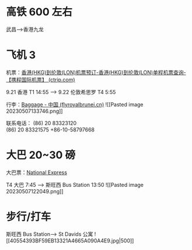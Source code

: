 
# 高铁 600 左右
武昌——>香港九龙
# 飞机 3
机票：[香港(HKG)到伦敦(LON)机票预订-香港(HKG)到伦敦(LON)单程机票查询-【携程国际机票】 (ctrip.com)](https://flights.ctrip.com/online/list/oneway-hkg-lhr0?depdate=2023-09-21&cabin=y_s&adult=1&child=0&infant=0)

9.21 香港 T1 14:55 ——> 9.22 伦敦希思罗 T4 5:55

行李：[Baggage - 中国 (flyroyalbrunei.cn)](https://flyroyalbrunei.cn/peoples-republic-china/zh/help-support/frequently-asked-questions/baggage/)
![[Pasted image 20230507133746.png]]

联系电话：
(86) 20 83323120  
(86) 20 83321575
+86-10-58797668

# 大巴 20~30 磅
大巴票：[National Express](https://book.nationalexpress.com/coach/#/choose-journey?journeyType=single&departureStopId=57217&destinationStopId=14225&departureDate=22%2F09%2F2023&departArrive=DepartAfter&outboundTime=00:00&returnDate=22%2F09%2F2023&departArriveReturn=DepartAfter&returnTime=00:00&adults=1&children=0&infants=0&euroAdults=0&euroChildren=0&euroSixtyPlus=0&euroInfants=0&ouiAdults=1&ouiChildren=0&usingCoachCard=false&youngPersonCards=0&seniorCards=0&disabledCards=0&partnerId=NX&campaignId=DEFAULT&request_locale=en&numResults=4)

T4 大巴 7:45 ——> 斯旺西 Bus Station 13:50
![[Pasted image 20230507122049.png]]

# 步行/打车
 斯旺西 Bus Station——> St Davids 公寓
![[40554393BF59EB13321A4665A090A4E9.jpg|500]]